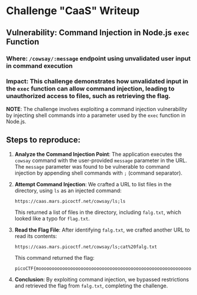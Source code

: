 # Challenge "CaaS" Writeup

## Vulnerability: Command Injection in Node.js `exec` Function

### Where: `/cowsay/:message` endpoint using unvalidated user input in command execution

### Impact: This challenge demonstrates how unvalidated input in the `exec` function can allow command injection, leading to unauthorized access to files, such as retrieving the flag.

**NOTE**: The challenge involves exploiting a command injection vulnerability by injecting shell commands into a parameter used by the `exec` function in Node.js.

## Steps to reproduce:

1. **Analyze the Command Injection Point**:
   The application executes the `cowsay` command with the user-provided `message` parameter in the URL. The `message` parameter was found to be vulnerable to command injection by appending shell commands with `;` (command separator).

2. **Attempt Command Injection**:
   We crafted a URL to list files in the directory, using `ls` as an injected command:

   ```
   https://caas.mars.picoctf.net/cowsay/ls;ls
   ```

   This returned a list of files in the directory, including `falg.txt`, which looked like a typo for `flag.txt`.

3. **Read the Flag File**:
   After identifying `falg.txt`, we crafted another URL to read its contents:

   ```
   https://caas.mars.picoctf.net/cowsay/ls;cat%20falg.txt
   ```

   This command returned the flag:

   ```
   picoCTF{moooooooooooooooooooooooooooooooooooooooooooooooooooooooooooo0o}
   ```

4. **Conclusion**:
   By exploiting command injection, we bypassed restrictions and retrieved the flag from `falg.txt`, completing the challenge.
